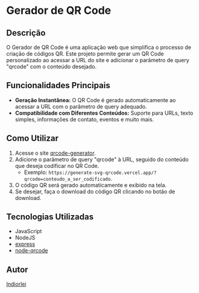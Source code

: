 # Gerador de QR Code

## Descrição
O Gerador de QR Code é uma aplicação web que simplifica o processo de criação de códigos QR. Este projeto permite gerar um QR Code personalizado ao acessar a URL do site e adicionar o parâmetro de query "qrcode" com o conteúdo desejado.

## Funcionalidades Principais
- **Geração Instantânea:** O QR Code é gerado automaticamente ao acessar a URL com o parâmetro de query adequado.
- **Compatibilidade com Diferentes Conteúdos:** Suporte para URLs, texto simples, informações de contato, eventos e muito mais.

## Como Utilizar
1. Acesse o site [qrcode-generator](https://generate-svg-qrcode.vercel.app/).
2. Adicione o parâmetro de query "qrcode" à URL, seguido do conteúdo que deseja codificar no QR Code.
   - Exemplo: `https://generate-svg-qrcode.vercel.app/?qrcode=conteudo_a_ser_codificado`.
3. O código QR será gerado automaticamente e exibido na tela.
4. Se desejar, faça o download do código QR clicando no botão de download.

## Tecnologias Utilizadas
- JavaScript
- NodeJS
- [express](https://github.com/expressjs/express)
- [node-qrcode](https://github.com/soldair/node-qrcode)

## Autor
[Indiorlei](https://github.com/indiorlei)
